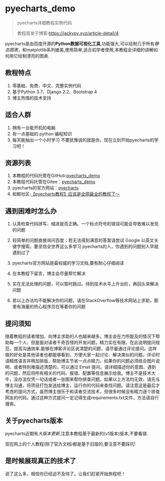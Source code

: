 # pyecharts_demo
> pyecharts详细教程实例代码
>
> 教程首发于博客:https://jackypy.xyz/article-detail/4


pyecharts是由百度开源的**Python数据可视化工具**,功能强大,可以绘制几乎所有*静态图表*，和matplotlib系列媲美,使用简单,适合初学者使用,本教程会详细的讲解如何用它绘制漂亮的图表.

## 教程特点
1. 零基础、免费、中文、完整实例代码
2. 基于Python 3.7、Django 2.2、Bootstrap 4
3. 博主热情的技术支持

## 适合人群
1. 拥有一台能开机的电脑
2. 有一点基础的 python 编程知识
3. 每天能抽出一个小时学习 
不要犹豫说的就是你，现在立刻开始pyecharts的学习吧！

## 资源列表
1. 本教程的代码托管在GitHub:[pyecharts_demo](https://github.com/jackyfzh/pyecharts_demo)
2. 本教程代码托管在Gitee：[pyecharts_demo](https://gitee.com/jackyfzh/pyecharts_demo)
3. pyecharts的官方网站：[pyecharts](https://pyecharts.org)
4. 和鲸社区:[【pyecharts教程】应该是全网最全的教程了～](https://www.kesci.com/home/project/5eb7958f366f4d002d783d4a)

## 遇到困难时怎么办
1. 认真检查代码拼写、缩进是否正确。一个标点符号的错误可能会导致难以发现的问题

2. 较简单的问题直接询问百度；若无法得到满意的答案请尝试 Google 以英文关键字搜索。要坚信全世界这么多学习 pyecharts的人，你遇到的问题别人早就遇到过了

3. pyecharts官方网站是最权威的学习文档,要有耐心仔细阅读

4. 在本教程下留言，博主会尽量帮忙解决

5. 实在无法处理的问题，可以暂时跳过。待到技术水平上升台阶，再回头来解决问题

6. 若以上办法均不能解决你的问题，请在StackOverflow等技术网站上求助，那里有海量的热心程序员在等着你的问题

## 提问须知
随着教程的读者增加，向博主求助的人也越来越多。博主会在力所能及的情况下帮助每一个人，但是面对读者千奇百怪的开发问题，精力实在有限。在此说明提问规范，提高沟通效率.能够在博客评论区说清楚的问题，请尽量通过评论提问。这样做的好处是其他读者也都能够看到，方便大家一起讨论、解决类似的问题。评论时请精炼语言并稍加排版，帮助博主节省一点点精力。如果你的问题必须结合图片说明、或者特别难描述清楚的，可以通过 Email 提问。请详细描述你的意图、遇到的问题，然后将所有相关的代码、报错、配置等信息展示给我。博主不是技术大牛，没办法仅凭一句话或者一张图来帮你排查问题。如果以上方法均无效，请先与博主沟通，将项目打包发送给博主，运行你的代码来查找问题。请注意这是最后才考虑的提问方式，虽然博主很乐于和读者交流技术，但很多时候没有精力逐个排查网友的代码。通过这种方式提问一定记得生成requirements.txt文件，方法请自行搜索。

## 关于pyecharts版本
pyecharts近期有*大版本更新*,注意本教程基于最新的(v1版本)版本,不要看错.

现在网上的个人教程(除了官方文档)都是基于旧版的,要注意不要踩坑!
## 是时候展现真正的技术了
说了这么多，相信你已经迫不及待了。让我们赶紧开始旅程吧！
